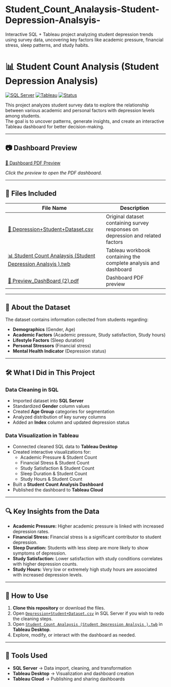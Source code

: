 # Student_Count_Analaysis-Student-Depression-Analsyis-
Interactive SQL + Tableau project analyzing student depression trends using survey data, uncovering key factors like academic pressure, financial stress, sleep patterns, and study habits.

# 📊 Student Count Analysis (Student Depression Analysis)

[![SQL Server](https://img.shields.io/badge/SQL%20Server-CC2927?style=for-the-badge&logo=microsoftsqlserver&logoColor=white)]()
[![Tableau](https://img.shields.io/badge/Tableau-E97627?style=for-the-badge&logo=tableau&logoColor=white)]()
[![Status](https://img.shields.io/badge/Status-Completed-brightgreen?style=for-the-badge)]()

This project analyzes student survey data to explore the relationship between various academic and personal factors with depression levels among students.  
The goal is to uncover patterns, generate insights, and create an interactive Tableau dashboard for better decision-making.

---

## 📷 Dashboard Preview

[📕 Dashboard PDF Preview](Preview_DashBoard%20(2).pdf)

*Click the preview to open the PDF dashboard.*

---

## 📂 Files Included

| File Name | Description |
|-----------|-------------|
| [📄 Depression+Student+Dataset.csv](Depression+Student+Dataset.csv) | Original dataset containing survey responses on depression and related factors |
| [📊 Student Count Analaysis (Student Depression Analsyis ).twb](Student%20Count%20Analaysis%20(Student%20Depression%20Analsyis%20).twb) | Tableau workbook containing the complete analysis and dashboard |
| [📕 Preview_DashBoard (2).pdf](Preview_DashBoard%20(2).pdf) | Dashboard PDF preview |

---

## 🧾 About the Dataset

The dataset contains information collected from students regarding:
- **Demographics** (Gender, Age)
- **Academic Factors** (Academic pressure, Study satisfaction, Study hours)
- **Lifestyle Factors** (Sleep duration)
- **Personal Stressors** (Financial stress)
- **Mental Health Indicator** (Depression status)

---

## 🛠 What I Did in This Project

### **Data Cleaning in SQL**
- Imported dataset into **SQL Server**
- Standardized **Gender** column values
- Created **Age Group** categories for segmentation
- Analyzed distribution of key survey columns
- Added an **Index** column and updated depression status

### **Data Visualization in Tableau**
- Connected cleaned SQL data to **Tableau Desktop**
- Created interactive visualizations for:
  - Academic Pressure & Student Count
  - Financial Stress & Student Count
  - Study Satisfaction & Student Count
  - Sleep Duration & Student Count
  - Study Hours & Student Count
- Built a **Student Count Analysis Dashboard**
- Published the dashboard to **Tableau Cloud**

---

## 🔍 Key Insights from the Data

- **Academic Pressure:** Higher academic pressure is linked with increased depression rates.
- **Financial Stress:** Financial stress is a significant contributor to student depression.
- **Sleep Duration:** Students with less sleep are more likely to show symptoms of depression.
- **Study Satisfaction:** Lower satisfaction with study conditions correlates with higher depression counts.
- **Study Hours:** Very low or extremely high study hours are associated with increased depression levels.

---

## 📌 How to Use

1. **Clone this repository** or download the files.
2. Open [`Depression+Student+Dataset.csv`](Depression+Student+Dataset.csv) in SQL Server if you wish to redo the cleaning steps.
3. Open [`Student Count Analaysis (Student Depression Analsyis ).twb`](Student%20Count%20Analaysis%20(Student%20Depression%20Analsyis%20).twb) in **Tableau Desktop**.
4. Explore, modify, or interact with the dashboard as needed.

---

## 🧰 Tools Used

- **SQL Server** → Data import, cleaning, and transformation
- **Tableau Desktop** → Visualization and dashboard creation
- **Tableau Cloud** → Publishing and sharing dashboards
